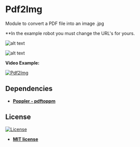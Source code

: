 # Pdf2Img
 Module to convert a PDF file into an image .jpg
 
 **In the example robot you must change the URL's for yours.
 
![alt text](https://raw.githubusercontent.com/rocketbot-cl/Pdf2Jpg/master/example/pdf2jpg2.png)

![alt text](https://raw.githubusercontent.com/rocketbot-cl/Pdf2Jpg/master/example/pdf2jpg.png)

<strong>Video Example:</strong>

[![Pdf2Img](https://img.youtube.com/vi/uIBfzv-qimw/0.jpg)](https://www.youtube.com/watch?v=uIBfzv-qimw "PDF2iMG")

<h2>Dependencies</h2>

<p>
  <ul>
    <li>
      <strong>
        <a href="https://poppler.freedesktop.org/">Poppler - pdftoppm</a>
      </strong>
    </li>
  </ul>
</p>

<h2>License</h2>

<p><a href="http://badges.mit-license.org" rel="nofollow"><img src="https://camo.githubusercontent.com/107590fac8cbd65071396bb4d04040f76cde5bde/687474703a2f2f696d672e736869656c64732e696f2f3a6c6963656e73652d6d69742d626c75652e7376673f7374796c653d666c61742d737175617265" alt="License" data-canonical-src="http://img.shields.io/:license-mit-blue.svg?style=flat-square" style="max-width:100%;"></a></p>

<ul>
  <li><strong><a href="http://opensource.org/licenses/mit-license.php" rel="nofollow">MIT license</a></strong></li>
</ul>  
